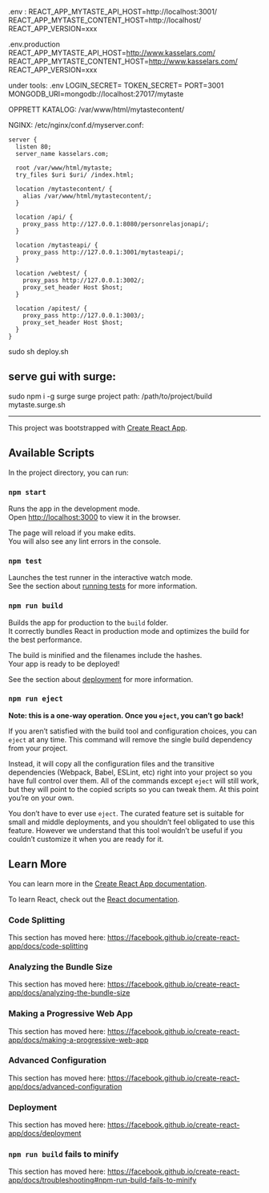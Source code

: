 .env :
REACT_APP_MYTASTE_API_HOST=http://localhost:3001/
REACT_APP_MYTASTE_CONTENT_HOST=http://localhost/
REACT_APP_VERSION=xxx


.env.production
REACT_APP_MYTASTE_API_HOST=http://www.kasselars.com/
REACT_APP_MYTASTE_CONTENT_HOST=http://www.kasselars.com/
REACT_APP_VERSION=xxx

under tools:
 .env
LOGIN_SECRET=<lang kode>
TOKEN_SECRET=<passord>
PORT=3001
MONGODB_URI=mongodb://localhost:27017/mytaste
  

OPPRETT KATALOG: 
/var/www/html/mytastecontent/

NGINX:
/etc/nginx/conf.d/myserver.conf:

    server {
      listen 80;
      server_name kasselars.com;
    
      root /var/www/html/mytaste;
      try_files $uri $uri/ /index.html;
    
      location /mytastecontent/ {
        alias /var/www/html/mytastecontent/;
      }
    
      location /api/ {
        proxy_pass http://127.0.0.1:8080/personrelasjonapi/;
      }
    
      location /mytasteapi/ {
        proxy_pass http://127.0.0.1:3001/mytasteapi/;
      }
    
      location /webtest/ {
        proxy_pass http://127.0.0.1:3002/;
        proxy_set_header Host $host;
      }
    
      location /apitest/ {
        proxy_pass http://127.0.0.1:3003/;
        proxy_set_header Host $host;
      }
    }

sudo sh deploy.sh

serve gui with surge:
--------------------
sudo npm i -g surge
surge
project path: /path/to/project/build
mytaste.surge.sh

---------------------------------

This project was bootstrapped with [Create React App](https://github.com/facebook/create-react-app).

## Available Scripts

In the project directory, you can run:

### `npm start`

Runs the app in the development mode.<br>
Open [http://localhost:3000](http://localhost:3000) to view it in the browser.

The page will reload if you make edits.<br>
You will also see any lint errors in the console.

### `npm test`

Launches the test runner in the interactive watch mode.<br>
See the section about [running tests](https://facebook.github.io/create-react-app/docs/running-tests) for more information.

### `npm run build`

Builds the app for production to the `build` folder.<br>
It correctly bundles React in production mode and optimizes the build for the best performance.

The build is minified and the filenames include the hashes.<br>
Your app is ready to be deployed!

See the section about [deployment](https://facebook.github.io/create-react-app/docs/deployment) for more information.

### `npm run eject`

**Note: this is a one-way operation. Once you `eject`, you can’t go back!**

If you aren’t satisfied with the build tool and configuration choices, you can `eject` at any time. This command will remove the single build dependency from your project.

Instead, it will copy all the configuration files and the transitive dependencies (Webpack, Babel, ESLint, etc) right into your project so you have full control over them. All of the commands except `eject` will still work, but they will point to the copied scripts so you can tweak them. At this point you’re on your own.

You don’t have to ever use `eject`. The curated feature set is suitable for small and middle deployments, and you shouldn’t feel obligated to use this feature. However we understand that this tool wouldn’t be useful if you couldn’t customize it when you are ready for it.

## Learn More

You can learn more in the [Create React App documentation](https://facebook.github.io/create-react-app/docs/getting-started).

To learn React, check out the [React documentation](https://reactjs.org/).

### Code Splitting

This section has moved here: https://facebook.github.io/create-react-app/docs/code-splitting

### Analyzing the Bundle Size

This section has moved here: https://facebook.github.io/create-react-app/docs/analyzing-the-bundle-size

### Making a Progressive Web App

This section has moved here: https://facebook.github.io/create-react-app/docs/making-a-progressive-web-app

### Advanced Configuration

This section has moved here: https://facebook.github.io/create-react-app/docs/advanced-configuration

### Deployment

This section has moved here: https://facebook.github.io/create-react-app/docs/deployment

### `npm run build` fails to minify

This section has moved here: https://facebook.github.io/create-react-app/docs/troubleshooting#npm-run-build-fails-to-minify
